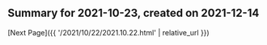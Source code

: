 ## Summary for 2021-10-23, created on 2021-12-14



[Next Page]({{ '/2021/10/22/2021.10.22.html' | relative_url }})
